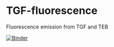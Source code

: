 # TGF-fluorescence
Fluorescence emission from TGF and TEB

[![Binder](https://mybinder.org/badge_logo.svg)](https://mybinder.org/v2/gh/andriineronov/TGF-fluorescence/master)
